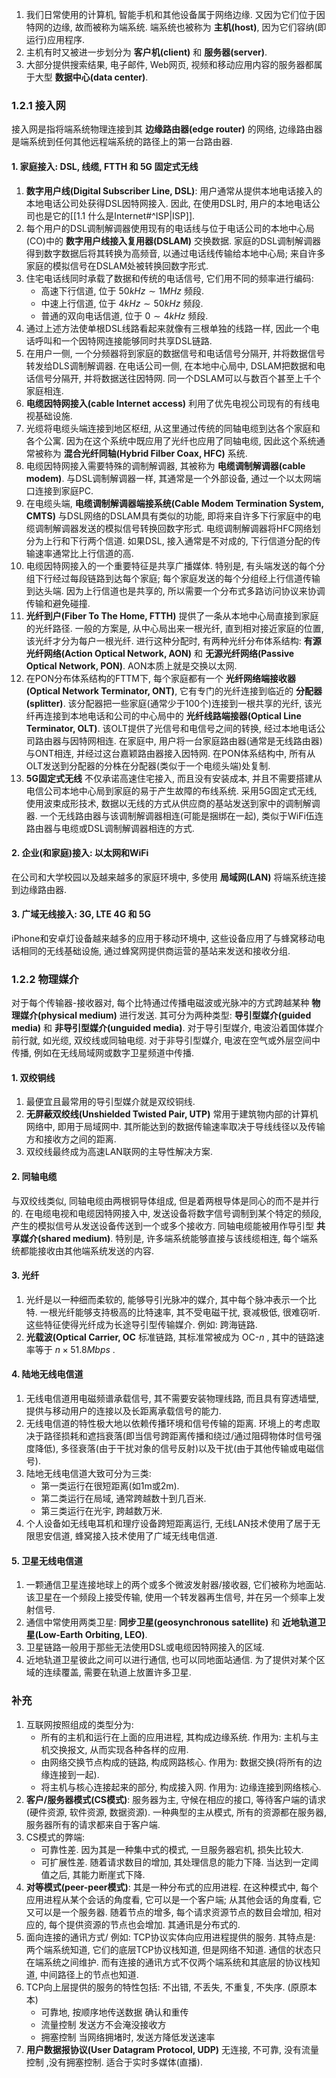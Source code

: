 1. 我们日常使用的计算机,  智能手机和其他设备属于网络边缘. 又因为它们位于因特网的边缘, 故而被称为端系统. 端系统也被称为 **主机(host)**, 因为它们容纳(即运行)应用程序. 
2. 主机有时又被进一步划分为 **客户机(client)** 和 **服务器(server)**. 
3. 大部分提供搜索结果, 电子邮件, Web网页, 视频和移动应用内容的服务器都属于大型 **数据中心(data center)**.

### 1.2.1 接入网
接入网是指将端系统物理连接到其 **边缘路由器(edge router)** 的网络, 边缘路由器是端系统到任何其他远程端系统的路径上的第一台路由器. 
#### 1. 家庭接入: DSL, 线缆, FTTH 和 5G 固定式无线
1. **数字用户线(Digital Subscriber Line, DSL)**: 用户通常从提供本地电话接入的本地电话公司处获得DSL因特网接入. 因此, 在使用DSL时, 用户的本地电话公司也是它的[[1.1 什么是Internet#^ISP|ISP]]. 
2. 每个用户的DSL调制解调器使用现有的电话线与位于电话公司的本地中心局(CO)中的 **数字用户线接入复用器(DSLAM)** 交换数据. 家庭的DSL调制解调器得到数字数据后将其转换为高频音, 以通过电话线传输给本地中心局; 来自许多家庭的模拟信号在DSLAM处被转换回数字形式. 
3. 住宅电话线同时承载了数据和传统的电话信号, 它们用不同的频率进行编码:
   - 高速下行信道, 位于 $50kHz \sim 1MHz$ 频段.
   - 中速上行信道, 位于 $4kHz \sim 50kHz$ 频段.
   - 普通的双向电话信道, 位于 $0 \sim 4kHz$ 频段.
4. 通过上述方法使单根DSL线路看起来就像有三根单独的线路一样, 因此一个电话呼叫和一个因特网连接能够同时共享DSL链路.
5. 在用户一侧, 一个分频器将到家庭的数据信号和电话信号分隔开, 并将数据信号转发给DLS调制解调器. 在电话公司一侧, 在本地中心局中, DSLAM把数据和电话信号分隔开, 并将数据送往因特网. 同一个DSLAM可以与数百个甚至上千个家庭相连.
6. **电缆因特网接入(cable Internet access)** 利用了优先电视公司现有的有线电视基础设施. 
7. 光缆将电缆头端连接到地区枢纽, 从这里通过传统的同轴电缆到达各个家庭和各个公寓. 因为在这个系统中既应用了光纤也应用了同轴电缆, 因此这个系统通常被称为 **混合光纤同轴(Hybrid Filber Coax, HFC)** 系统. 
8. 电缆因特网接入需要特殊的调制解调器, 其被称为 **电缆调制解调器(cable modem)**. 与DSL调制解调器一样, 其通常是一个外部设备, 通过一个以太网端口连接到家庭PC. 
9. 在电缆头端, **电缆调制解调器端接系统(Cable Modem Termination System, CMTS)** 与DSL网络的DSLAM具有类似的功能, 即将来自许多下行家庭中的电缆调制解调器发送的模拟信号转换回数字形式. 电缆调制解调器将HFC网络划分为上行和下行两个信道. 如果DSL, 接入通常是不对成的, 下行信道分配的传输速率通常比上行信道的高. 
10. 电缆因特网接入的一个重要特征是共享广播媒体. 特别是, 有头端发送的每个分组下行经过每段链路到达每个家庭; 每个家庭发送的每个分组经上行信道传输到达头端. 因为上行信道也是共享的, 所以需要一个分布式多路访问协议来协调传输和避免碰撞. 
11. **光纤到户(Fiber To The Home, FTTH)** 提供了一条从本地中心局直接到家庭的光纤路径. 一般的方案是, 从中心局出来一根光纤, 直到相对接近家庭的位置, 该光纤才分为每户一根光纤. 进行这种分配时, 有两种光纤分布体系结构: **有源光纤网络(Action Optical Network, AON)** 和 **无源光纤网络(Passive Optical Network, PON)**. AON本质上就是交换以太网. 
12. 在PON分布体系结构的FTTM下, 每个家庭都有一个 **光纤网络端接收器(Optical Network Terminator, ONT)**, 它有专门的光纤连接到临近的 **分配器(splitter)**. 该分配器把一些家庭(通常少于100个)连接到一根共享的光纤, 该光纤再连接到本地电话和公司的中心局中的 **光纤线路端接器(Optical Line Terminator, OLT)**. 该OLT提供了光信号和电信号之间的转换, 经过本地电话公司路由器与因特网相连. 在家庭中, 用户将一台家庭路由器(通常是无线路由器)与ONT相连, 并经过这台嘉颖路由器接入因特网. 在PON体系结构中, 所有从OLT发送到分配器的分株在分配器(类似于一个电缆头端)处复制.
13. **5G固定式无线** 不仅承诺高速住宅接入, 而且没有安装成本, 并且不需要搭建从电信公司本地中心局到家庭的易于产生故障的布线系统. 采用5G固定式无线, 使用波束成形技术, 数据以无线的方式从供应商的基站发送到家中的调制解调器. 一个无线路由器与该调制解调器相连(可能是捆绑在一起), 类似于WiFi伍连路由器与电缆或DSL调制解调器相连的方式. 
#### 2. 企业(和家庭)接入: 以太网和WiFi
在公司和大学校园以及越来越多的家庭环境中, 多使用 **局域网(LAN)** 将端系统连接到边缘路由器. 
#### 3. 广域无线接入: 3G, LTE 4G 和 5G
iPhone和安卓灯设备越来越多的应用于移动环境中, 这些设备应用了与蜂窝移动电话相同的无线基础设施, 通过蜂窝网提供商运营的基站来发送和接收分组. 

### 1.2.2 物理媒介
对于每个传输器-接收器对, 每个比特通过传播电磁波或光脉冲的方式跨越某种 **物理媒介(physical medium)** 进行发送. 其可分为两种类型: **导引型媒介(guided media)** 和 **非导引型媒介(unguided media)**. 对于导引型媒介, 电波沿着国体媒介前行就, 如光缆, 双绞线或同轴电缆. 对于非导引型媒介, 电波在空气或外层空间中传播, 例如在无线局域网或数字卫星频道中传播.
#### 1. 双绞铜线
1. 最便宜且最常用的导引型媒介就是双绞铜线.
2. **无屏蔽双绞线(Unshielded Twisted Pair, UTP)** 常用于建筑物内部的计算机网络中, 即用于局域网中. 其所能达到的数据传输速率取决于导线线径以及传输方和接收方之间的距离. 
3. 双绞线最终成为高速LAN联网的主导性解决方案. 
#### 2. 同轴电缆
与双绞线类似, 同轴电缆由两根铜导体组成, 但是着两根导体是同心的而不是并行的. 在电缆电视和电缆因特网接入中, 发送设备将数字信号调制到某个特定的频段, 产生的模拟信号从发送设备传送到一个或多个接收方. 同轴电缆能被用作导引型 **共享媒介(shared medium)**. 特别是, 许多端系统能够直接与该线缆相连, 每个端系统都能接收由其他端系统发送的内容.
#### 3. 光纤
1. 光纤是以一种细而柔软的, 能够导引光脉冲的媒介, 其中每个脉冲表示一个比特. 一根光纤能够支持极高的比特速率, 其不受电磁干扰, 衰减极低, 很难窃听. 这些特征使得光纤成为长途导引型传输媒介. 例如: 跨海链路. 
2. **光载波(Optical Carrier, OC** 标准链路, 其标准常被成为 OC-$n$ , 其中的链路速率等于 $n \times 51.8Mbps$ . 
#### 4. 陆地无线电信道
1. 无线电信道用电磁频谱承载信号, 其不需要安装物理线路, 而且具有穿透墙壁, 提供与移动用户的连接以及长距离承载信号的能力. 
2. 无线电信道的特性极大地以依赖传播环境和信号传输的距离. 环境上的考虑取决于路径损耗和遮挡衰落(即当信号跨距离传播和绕过/通过阻碍物体时信号强度降低), 多径衰落(由于干扰对象的信号反射)以及干扰(由于其他传输或电磁信号). 
3. 陆地无线电信道大致可分为三类:
   - 第一类运行在很短距离(如1m或2m).
   - 第二类运行在局域, 通常跨越数十到几百米.
   - 第三类运行在光宇, 跨越数万米.
4. 个人设备如无线电耳机和理疗设备跨短距离运行, 无线LAN技术使用了居于无限思安信道, 蜂窝接入技术使用了广域无线电信道.
#### 5. 卫星无线电信道
1. 一颗通信卫星连接地球上的两个或多个微波发射器/接收器, 它们被称为地面站. 该卫星在一个频段上接受传输, 使用一个转发器再生信号, 并在另一个频率上发射信号.
2. 通信中常使用两类卫星: **同步卫星(geosynchronous satellite)** 和 **近地轨道卫星(Low-Earth Orbiting, LEO)**.
3. 卫星链路一般用于那些无法使用DSL或电缆因特网接入的区域.
4. 近地轨道卫星彼此之间可以进行通信, 也可以同地面站通信. 为了提供对某个区域的连续覆盖, 需要在轨道上放置许多卫星.

### 补充
1. 互联网按照组成的类型分为: 
   - 所有的主机和运行在上面的应用进程, 其构成边缘系统. 
     作用为: 主机与主机交换报文, 从而实现各种各样的应用.
   - 由网络交换节点构成的链路, 构成网路核心. 
     作用为: 数据交换(将所有的边缘连接到一起).
   - 将主机与核心连接起来的部分, 构成接入网. 
     作用为: 边缘连接到网络核心. 
2. **客户/服务器模式(CS模式)**: 服务器为主, 守候在相应的接口, 等待客户端的请求(硬件资源, 软件资源, 数据资源). 一种典型的主从模式, 所有的资源都在服务器, 服务器所有的请求都来自于客户端. 
3. CS模式的弊端: 
   - 可靠性差. 因为其是一种集中式的模式, 一旦服务器宕机, 损失比较大. 
   -  可扩展性差. 随着请求数目的增加, 其处理信息的能力下降. 当达到一定阈值之后, 其能力断崖式下降.
4. **对等模式(peer-peer模式)**: 其是一种分布式的应用进程. 在这种模式中, 每个应用进程从某个会话的角度看, 它可以是一个客户端; 从其他会话的角度看, 它又可以是一个服务器. 随着节点的增多, 每个请求资源节点的数目会增加, 相对应的, 每个提供资源的节点也会增加. 其通讯是分布式的. 
5. 面向连接的通讯方式/ 例如: TCP协议实体向应用进程提供的服务. 其特点是: 两个端系统知道, 它们的底层TCP协议栈知道, 但是网络不知道. 通信的状态只在端系统之间维护. 而有连接的通讯方式不仅两个端系统和其底层的协议栈知道, 中间路径上的节点也知道.
6. TCP向上层提供的服务的特性包括: 不出错, 不丢失, 不重复, 不失序. (原原本本)
   - 可靠地, 按顺序地传送数据
     确认和重传 
   - 流量控制
     发送方不会淹没接收方
   - 拥塞控制
     当网络拥堵时, 发送方降低发送速率
 7. **用户数据报协议(User Datagram Protocol, UDP)** 无连接, 不可靠, 没有流量控制 ,没有拥塞控制. 适合于实时多媒体(直播). 